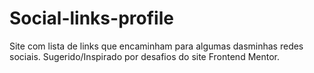 # Social-links-profile
 Site com lista de links que encaminham para algumas dasminhas redes sociais. Sugerido/Inspirado por desafios do site Frontend Mentor.

